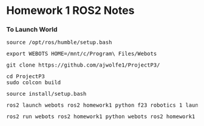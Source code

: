 # Homework 1 ROS2 Notes

### To Launch World

<pre>
source /opt/ros/humble/setup.bash
</pre>

<pre>
export WEBOTS_HOME=/mnt/c/Program\ Files/Webots
</pre>

<pre>
git clone https://github.com/ajwolfe1/ProjectP3/
</pre>

<pre>
cd ProjectP3
sudo colcon build
</pre>

<pre>
source install/setup.bash
</pre>

<pre>
ros2 launch webots_ros2_homework1_python f23_robotics_1_launch.py
</pre>
<pre>
ros2 run webots_ros2_homework1_python webots_ros2_homework1_python.py
</pre>
